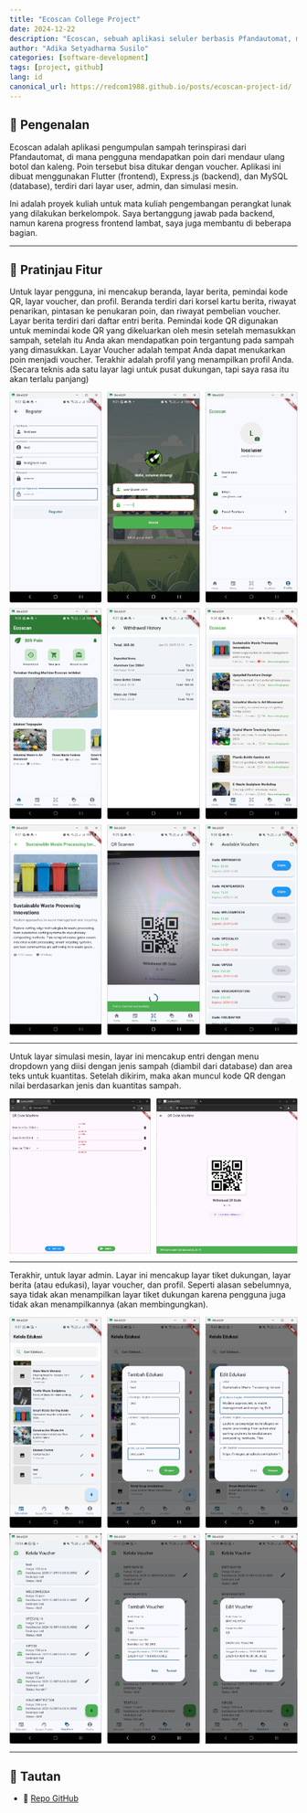 ```yaml
---
title: "Ecoscan College Project"
date: 2024-12-22
description: "Ecoscan, sebuah aplikasi seluler berbasis Pfandautomat, memberikan penghargaan kepada pengguna yang mendaur ulang barang-barang yang dapat digunakan kembali seperti kaleng dan botol plastik dengan poin yang dapat ditukarkan menjadi voucher."
author: "Adika Setyadharma Susilo"
categories: [software-development]
tags: [project, github]
lang: id
canonical_url: https://redcom1988.github.io/posts/ecoscan-project-id/
---
```


## 🚀 Pengenalan

Ecoscan adalah aplikasi pengumpulan sampah terinspirasi dari Pfandautomat, di mana pengguna mendapatkan poin dari mendaur ulang botol dan kaleng. Poin tersebut bisa ditukar dengan voucher. Aplikasi ini dibuat menggunakan Flutter (frontend), Express.js (backend), dan MySQL (database), terdiri dari layar user, admin, dan simulasi mesin.

Ini adalah proyek kuliah untuk mata kuliah pengembangan perangkat lunak yang dilakukan berkelompok. Saya bertanggung jawab pada backend, namun karena progress frontend lambat, saya juga membantu di beberapa bagian.

---

## 📸 Pratinjau Fitur

Untuk layar pengguna, ini mencakup beranda, layar berita, pemindai kode QR, layar voucher, dan profil. Beranda terdiri dari korsel kartu berita, riwayat penarikan, pintasan ke penukaran poin, dan riwayat pembelian voucher. Layar berita terdiri dari daftar entri berita. Pemindai kode QR digunakan untuk memindai kode QR yang dikeluarkan oleh mesin setelah memasukkan sampah, setelah itu Anda akan mendapatkan poin tergantung pada sampah yang dimasukkan. Layar Voucher adalah tempat Anda dapat menukarkan poin menjadi voucher. Terakhir adalah profil yang menampilkan profil Anda. (Secara teknis ada satu layar lagi untuk pusat dukungan, tapi saya rasa itu akan terlalu panjang)

<div style="display: grid; grid-template-columns: repeat(3, 1fr); gap: 10px;">
  <img src="/assets/img/ecoscan/user-register.png" alt="Fitur 1" />
  <img src="/assets/img/ecoscan/user-login.png" alt="Fitur 2" />
  <img src="/assets/img/ecoscan/user-profile.png" alt="Fitur 3" />
  <img src="/assets/img/ecoscan/user-homepage.png" alt="Fitur 4" />
  <img src="/assets/img/ecoscan/user-withdrawal-history.png" alt="Fitur 5" />
  <img src="/assets/img/ecoscan/user-news.png" alt="Fitur 6" />
  <img src="/assets/img/ecoscan/user-news-detail.png" alt="Fitur 7" />
  <img src="/assets/img/ecoscan/user-qrscan.png" alt="Fitur 8" />
  <img src="/assets/img/ecoscan/user-voucher-buy.png" alt="Fitur 9" />
</div>

---

Untuk layar simulasi mesin, layar ini mencakup entri dengan menu dropdown yang diisi dengan jenis sampah (diambil dari database) dan area teks untuk kuantitas. Setelah dikirim, maka akan muncul kode QR dengan nilai berdasarkan jenis dan kuantitas sampah.

<div style="display: grid; grid-template-columns: 1fr 1fr; gap: 10px;">
  <img src="/assets/img/ecoscan/machine-input.png" alt="Sebelum" />
  <img src="/assets/img/ecoscan/machine-output.png" alt="Sesudah" />
</div>

---

Terakhir, untuk layar admin. Layar ini mencakup layar tiket dukungan, layar berita (atau edukasi), layar voucher, dan profil. Seperti alasan sebelumnya, saya tidak akan menampilkan layar tiket dukungan karena pengguna juga tidak akan menampilkannya (akan membingungkan).

<div style="display: grid; grid-template-columns: repeat(3, 1fr); gap: 10px;">
  <img src="/assets/img/ecoscan/admin-education.png" alt="Admin 1" />
  <img src="/assets/img/ecoscan/admin-education-add.png" alt="Admin 2" />
  <img src="/assets/img/ecoscan/admin-education-edit.png" alt="Admin 3" />
  <img src="/assets/img/ecoscan/admin-voucher.png" alt="Admin 4" />
  <img src="/assets/img/ecoscan/admin-voucher-add.png" alt="Admin 5" />
  <img src="/assets/img/ecoscan/admin-voucher-edit.png" alt="Admin 6" />
</div>

---

## 📎 Tautan
- 🔗 [Repo GitHub](https://github.com/redcom1988/eco-scan-app)

